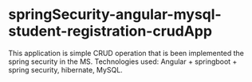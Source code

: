 # springSecurity-angular-mysql-student-registration-crudApp


This application is simple CRUD operation that is been implemented the spring security in the MS. 
Technologies used:
Angular + springboot + spring security, hibernate, MySQL.
